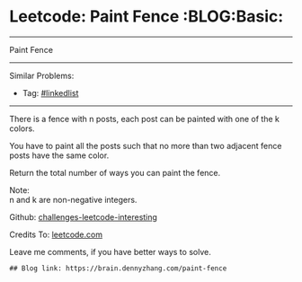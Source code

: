 # Leetcode: Paint Fence     :BLOG:Basic:


---

Paint Fence  

---

Similar Problems:  
-   Tag: [#linkedlist](https://brain.dennyzhang.com/tag/linkedlist)

---

There is a fence with n posts, each post can be painted with one of the k colors.  

You have to paint all the posts such that no more than two adjacent fence posts have the same color.  

Return the total number of ways you can paint the fence.  

Note:  
n and k are non-negative integers.  

Github: [challenges-leetcode-interesting](https://github.com/DennyZhang/challenges-leetcode-interesting/tree/master/paint-fence)  

Credits To: [leetcode.com](https://leetcode.com/problems/paint-fence/description/)  

Leave me comments, if you have better ways to solve.  

    ## Blog link: https://brain.dennyzhang.com/paint-fence